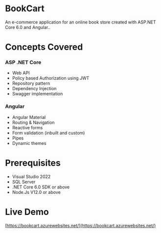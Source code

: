 # BookCart

An e-commerce application for an online book store created with ASP.NET Core 6.0 and Angular..

# Concepts Covered

### ASP .NET Core

 - Web API 
 - Policy based Authorization using JWT
 - Repository pattern
 - Dependency Injection
 - Swagger implementation

### Angular

 - Angular Material 
 - Routing & Navigation
 - Reactive forms
 - Form validation (inbuilt and custom)
 - Pipes
 - Dynamic themes

# Prerequisites
- Visual Studio 2022 
- SQL Server 
- .NET Core 6.0 SDK or above
- Node.Js V12.0 or above



# Live Demo
[https://bookcart.azurewebsites.net/](https://bookcart.azurewebsites.net/)



